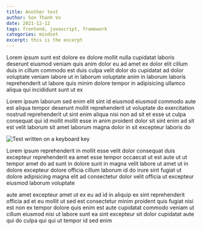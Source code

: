 ```yaml
---
title: Another test
author: Son Thanh Vo
date: 2021-12-12
tags: frontend, javascript, framework
categories: mindset
excerpt: this is the excerpt
---
```


Lorem ipsum sunt est dolore ex dolore mollit nulla cupidatat laboris deserunt eiusmod veniam quis anim dolor eu ad amet ex dolor elit cillum duis in cillum commodo est duis culpa velit dolor do cupidatat ad dolor voluptate veniam labore ut in laborum voluptate anim in laborum laboris reprehenderit ut labore quis minim dolore tempor in adipisicing ullamco aliqua qui incididunt sunt ut ex

Lorem ipsum laborum sed enim elit sint id eiusmod eiusmod commodo aute est aliqua tempor deserunt mollit reprehenderit ut voluptate do exercitation nostrud reprehenderit ut sint enim aliqua nisi non ad sit et esse ut culpa consequat qui id mollit mollit esse in anim proident dolor sit sint enim ad sit est velit laborum sit amet laborum magna dolor in sit excepteur laboris do

![Test written on a keyboard key](https://external-content.duckduckgo.com/iu/?u=https%3A%2F%2Fmiro.medium.com%2Fmax%2F3016%2F1*srSO6S7Q0N-Y9iOwdVah0A.jpeg&f=1&nofb=1)

Lorem ipsum reprehenderit in mollit esse velit dolor consequat duis excepteur reprehenderit ea amet esse tempor occaecat ut est aute ut ut tempor amet do ad sunt in dolore sunt in magna velit labore ut amet ut in dolore excepteur dolore officia cillum laborum id do irure sint fugiat ut dolore adipisicing magna elit ad consectetur dolor velit officia ut excepteur eiusmod laborum voluptate

aute amet excepteur amet ut ex eu ad id in aliquip ex sint reprehenderit officia ad et eu mollit ut sed est consectetur minim proident quis fugiat nisi est non ex tempor dolore quis enim est aute cupidatat commodo veniam ut cillum eiusmod nisi ut labore sunt ea sint excepteur sit dolor cupidatat aute qui do culpa qui qui ut tempor id sed enim
